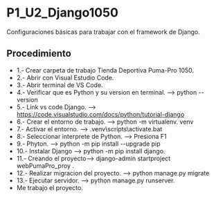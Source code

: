 # P1_U2_Django1050
Configuraciones básicas para trabajar con el framework de Django.
## Procedimiento
- 1.- Crear carpeta de trabajo Tienda Deportiva Puma-Pro 1050.
- 2.- Abrir con Visual Estudio Code.
- 3.- Abrir terminal de VS Code.
- 4.- Verificar que es Python y su version en terminal. -->  python --version
- 5.- Link vs code Django. --> https://code.visualstudio.com/docs/python/tutorial-django
- 6.- Crear el entorno de trabajo. --> python -m virtualenv. venv
- 7.- Activar el entorno. --> .venv\scripts\activate.bat
- 8.- Seleccionar interprete de Python. --> Presiona F1
- 9.- Phyton. --> python -m pip install --upgrade pip
- 10.- Instalar Django --> python -m pip install django.
- 11.- Creando el proyecto--> django-admin startproject webPumaPro_proy .
- 12.- Realizar migracion del proyecto. --> python manage.py migrate
- 13.- Ejecutar servidor. --> python manage.py runserver.
- Me trabajo el proyecto.

